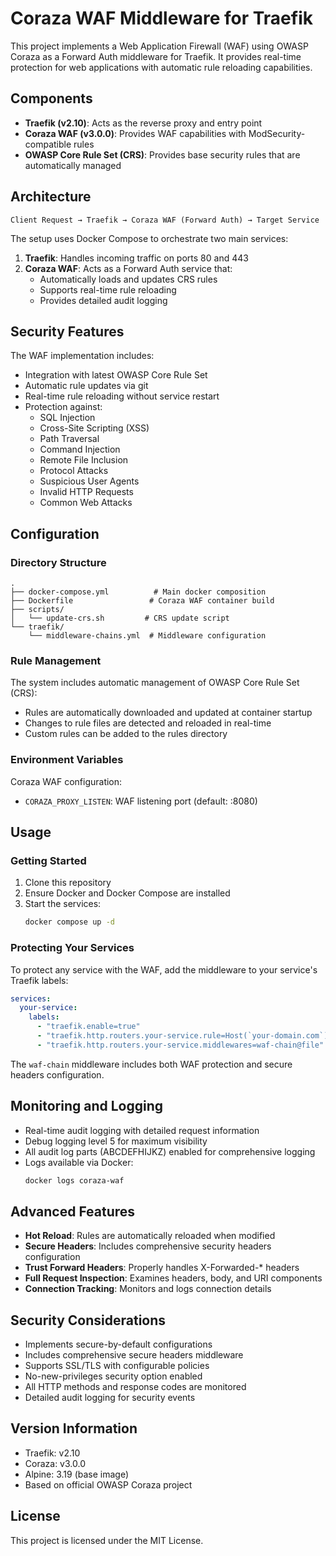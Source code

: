 # Coraza WAF Middleware for Traefik

This project implements a Web Application Firewall (WAF) using OWASP Coraza as a Forward Auth middleware for Traefik. It provides real-time protection for web applications with automatic rule reloading capabilities.

## Components

- **Traefik (v2.10)**: Acts as the reverse proxy and entry point
- **Coraza WAF (v3.0.0)**: Provides WAF capabilities with ModSecurity-compatible rules
- **OWASP Core Rule Set (CRS)**: Provides base security rules that are automatically managed

## Architecture

```
Client Request → Traefik → Coraza WAF (Forward Auth) → Target Service
```

The setup uses Docker Compose to orchestrate two main services:

1. **Traefik**: Handles incoming traffic on ports 80 and 443
2. **Coraza WAF**: Acts as a Forward Auth service that:
   - Automatically loads and updates CRS rules
   - Supports real-time rule reloading
   - Provides detailed audit logging

## Security Features

The WAF implementation includes:
- Integration with latest OWASP Core Rule Set
- Automatic rule updates via git
- Real-time rule reloading without service restart
- Protection against:
  - SQL Injection
  - Cross-Site Scripting (XSS)
  - Path Traversal
  - Command Injection
  - Remote File Inclusion
  - Protocol Attacks
  - Suspicious User Agents
  - Invalid HTTP Requests
  - Common Web Attacks

## Configuration

### Directory Structure
```
.
├── docker-compose.yml          # Main docker composition
├── Dockerfile                 # Coraza WAF container build
├── scripts/
│   └── update-crs.sh         # CRS update script
└── traefik/
    └── middleware-chains.yml  # Middleware configuration
```

### Rule Management

The system includes automatic management of OWASP Core Rule Set (CRS):
- Rules are automatically downloaded and updated at container startup
- Changes to rule files are detected and reloaded in real-time
- Custom rules can be added to the rules directory

### Environment Variables

Coraza WAF configuration:
- `CORAZA_PROXY_LISTEN`: WAF listening port (default: :8080)

## Usage

### Getting Started

1. Clone this repository
2. Ensure Docker and Docker Compose are installed
3. Start the services:
   ```bash
   docker compose up -d
   ```

### Protecting Your Services

To protect any service with the WAF, add the middleware to your service's Traefik labels:

```yaml
services:
  your-service:
    labels:
      - "traefik.enable=true"
      - "traefik.http.routers.your-service.rule=Host(`your-domain.com`)"
      - "traefik.http.routers.your-service.middlewares=waf-chain@file"
```

The `waf-chain` middleware includes both WAF protection and secure headers configuration.

## Monitoring and Logging

- Real-time audit logging with detailed request information
- Debug logging level 5 for maximum visibility
- All audit log parts (ABCDEFHIJKZ) enabled for comprehensive logging
- Logs available via Docker:
  ```bash
  docker logs coraza-waf
  ```

## Advanced Features

- **Hot Reload**: Rules are automatically reloaded when modified
- **Secure Headers**: Includes comprehensive security headers configuration
- **Trust Forward Headers**: Properly handles X-Forwarded-* headers
- **Full Request Inspection**: Examines headers, body, and URI components
- **Connection Tracking**: Monitors and logs connection details

## Security Considerations

- Implements secure-by-default configurations
- Includes comprehensive secure headers middleware
- Supports SSL/TLS with configurable policies
- No-new-privileges security option enabled
- All HTTP methods and response codes are monitored
- Detailed audit logging for security events

## Version Information

- Traefik: v2.10
- Coraza: v3.0.0
- Alpine: 3.19 (base image)
- Based on official OWASP Coraza project

## License

This project is licensed under the MIT License. 

